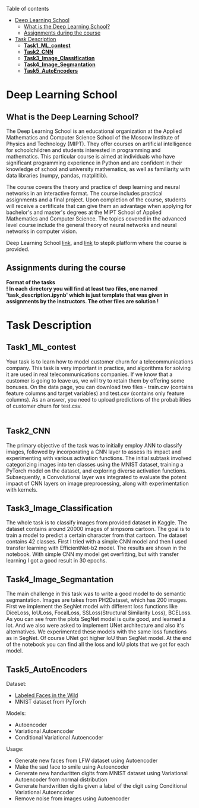Table of contents
- [Deep Learning School](#deep-learning-school)
  - [What is the Deep Learning School?](#what-is-the-deep-learning-school)
  - [Assignments during the course](#assignments-during-the-course)
- [Task Description](#task-description)
  - [**Task1\_ML\_contest**](#task1_ml_contest)
  - [**Task2\_CNN**](#task2_cnn)
  - [**Task3\_Image\_Classification**](#task3_image_classification)
  - [**Task4\_Image\_Segmantation**](#task4_image_segmantation)
  - [**Task5\_AutoEncoders**](#task5_autoencoders)


# Deep Learning School
## What is the Deep Learning School?

The Deep Learning School is an educational organization at the Applied Mathematics and Computer Science School of the Moscow Institute of Physics and Technology (MIPT). They offer courses on artificial intelligence for schoolchildren and students interested in programming and mathematics. This particular course is aimed at individuals who have significant programming experience in Python and are confident in their knowledge of school and university mathematics, as well as familiarity with data libraries (numpy, pandas, matplitlib).

The course covers the theory and practice of deep learning and neural networks in an interactive format. The course includes practical assignments and a final project. Upon completion of the course, students will receive a certificate that can give them an advantage when applying for bachelor's and master's degrees at the MIPT School of Applied Mathematics and Computer Science. The topics covered in the advanced level course include the general theory of neural networks and neural networks in computer vision.

Deep Learning School [link](https://dls.samcs.ru/en/dls), and [link](https://stepik.org/course/135003/) to stepik platform where the course is provided.

## Assignments during the course
**Format of the tasks**<br>
**! In each directory you will find at least two files, one named **'task_description.ipynb'** which is just **template** that was given in assignments by the instructors. The other files are solution !**
<br>

# Task Description
## **Task1_ML_contest**
Your task is to learn how to model customer churn for a telecommunications company. This task is very important in practice, and algorithms for solving it are used in real 
telecommunications companies. If we know that a customer is going to leave us, we will try 
to retain them by offering some bonuses. On the data page, you can download two files - 
train.csv (contains feature columns and target variables) and test.csv (contains only 
feature columns). As an answer, you need to upload predictions of the probabilities of 
customer churn for test.csv. 
<br><br>


## **Task2_CNN**

The primary objective of the task was to initially employ ANN to classify images, followed by incorporating a CNN layer to assess its impact and experimenting with various activation functions. The initial subtask involved categorizing images into ten classes using the MNIST dataset, training a PyTorch model on the dataset, and exploring diverse activation functions. Subsequently, a Convolutional layer was integrated to evaluate the potent impact of CNN layers on image preprocessing, along with experimentation with kernels.


## **Task3_Image_Classification**

The whole task is to classify images from provided dataset in Kaggle. The dataset contains around 20000 images of simpsons cartoon. The goal is to train a model to predict a certain character from that cartoon. The dataset contains 42 classes. First I tried with a simple CNN model and then I used transfer learning with EfficientNet-b2 model. The results are shown in the notebook. With simple CNN my model get overfitting, but with transfer learning I got a good result in 30 epochs.


## **Task4_Image_Segmantation**

The main challenge in this task was to write a good model to do semantic segmantation. Images are takes from PH2Dataset, which has 200 images. First we implement the SegNet model with different loss functions like DiceLoss, IoULoss, FocalLoss, SSLoss(Structural Similarity Loss), BCELoss. As you can see from the plots SegNet model is quite good, and learned a lot. And we also were asked to implement UNet architecture and also it's alternatives. We experimented these models with the same loss functions as in SegNet. Of course UNet got higher IoU than SegNet model. At the end of the notebook you can find all the loss and IoU plots that we got for each model.

## **Task5_AutoEncoders**
Dataset:
- [Labeled Faces in the Wild](http://vis-www.cs.umass.edu/lfw/)
- MNIST dataset from PyTorch

Models:
- Autoencoder
- Variational Autoencoder
- Conditional Variational Autoencoder

Usage:
- Generate new faces from LFW dataset using Autoencoder
- Make the sad face to smile using Autoencoder
- Generate new handwritten digits from MNIST dataset using Variational Autoencoder from normal distribution
- Generate handwritten digits given a label of the digit using Conditional Variational Autoencoder
- Remove noise from images using Autoencoder
